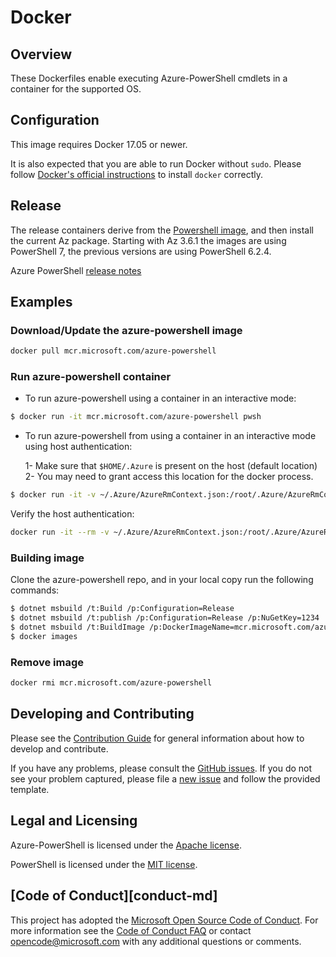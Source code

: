 # Docker


## Overview
These Dockerfiles enable executing Azure-PowerShell cmdlets in a container for the supported OS.

## Configuration
This image requires Docker 17.05 or newer.

It is also expected that you are able to run Docker without `sudo`.
Please follow [Docker's official instructions][install] to install `docker` correctly.

[install]: https://docs.docker.com/engine/installation/


## Release

The release containers derive from the [Powershell image][powershell image], and then install the current Az package. Starting with Az 3.6.1 the images are using PowerShell 7, the previous versions are using PowerShell 6.2.4.

[powershell image]: https://hub.docker.com/_/microsoft-powershell

Azure PowerShell [release notes](https://docs.microsoft.com/en-us/powershell/azure/release-notes-azureps)

## Examples

### Download/Update the azure-powershell image

```sh
docker pull mcr.microsoft.com/azure-powershell
```

### Run azure-powershell container 

- To run azure-powershell using a container in an interactive mode:

```sh
$ docker run -it mcr.microsoft.com/azure-powershell pwsh 
```

- To run azure-powershell from using a container in an interactive mode using host authentication: 

    1- Make sure that `$HOME/.Azure` is present on the host (default location) 
    2- You may need to grant access this location for the docker process.

```sh
$ docker run -it -v ~/.Azure/AzureRmContext.json:/root/.Azure/AzureRmContext.json -v ~/.Azure/TokenCache.dat:/root/.Azure/TokenCache.dat mcr.microsoft.com/azure-powershell pwsh 
```

Verify the host authentication:

```sh
docker run -it --rm -v ~/.Azure/AzureRmContext.json:/root/.Azure/AzureRmContext.json -v ~/.Azure/TokenCache.dat:/root/.Azure/TokenCache.dat mcr.microsoft.com/azure-powershell pwsh -c Get-AzContext
```

### Building image

Clone the azure-powershell repo, and in your local copy run the following commands:

```sh
$ dotnet msbuild /t:Build /p:Configuration=Release
$ dotnet msbuild /t:publish /p:Configuration=Release /p:NuGetKey=1234
$ dotnet msbuild /t:BuildImage /p:DockerImageName=mcr.microsoft.com/azure-powershell
$ docker images
```

### Remove image

```sh
docker rmi mcr.microsoft.com/azure-powershell
```

## Developing and Contributing

Please see the [Contribution Guide][] for general information about how to develop and contribute.

If you have any problems, please consult the [GitHub issues][].
If you do not see your problem captured, please file a [new issue][] and follow the provided template.

[Contribution Guide]: https://github.com/Azure/azure-powershell/blob/master/CONTRIBUTING.md
[GitHub issues]: https://github.com/Azure/azure-powershell/issues
[new issue]:https://aka.ms/azpsissue


## Legal and Licensing

Azure-PowerShell is licensed under the [Apache license][].

[Apache license]: https://github.com/Azure/azure-powershell/blob/master/LICENSE.txt


PowerShell is licensed under the [MIT license][].

[MIT license]: https://github.com/PowerShell/PowerShell/blob/master/LICENSE.txt

## [Code of Conduct][conduct-md]

This project has adopted the [Microsoft Open Source Code of Conduct][conduct-code].
For more information see the [Code of Conduct FAQ][conduct-FAQ] or contact [opencode@microsoft.com][conduct-email] with any additional questions or comments.

[conduct-code]: http://opensource.microsoft.com/codeofconduct/
[conduct-FAQ]: http://opensource.microsoft.com/codeofconduct/faq/
[conduct-email]: mailto:opencode@microsoft.com
